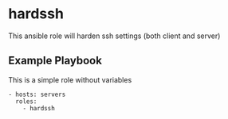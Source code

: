 # hardssh

This ansible role will harden ssh settings (both client and server)

## Example Playbook

This is a simple role without variables

    - hosts: servers
      roles:
        - hardssh
